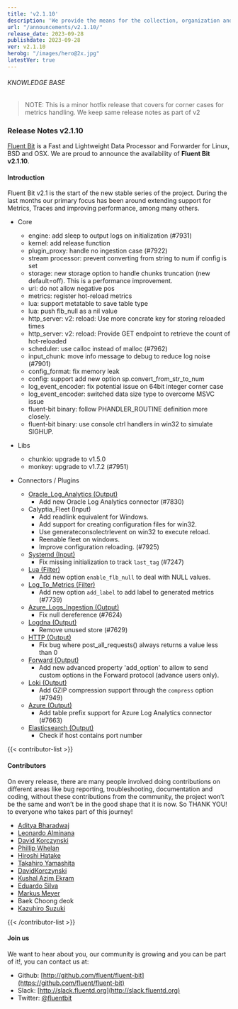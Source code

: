 ```yaml
---
title: 'v2.1.10'
description: 'We provide the means for the collection, organization and computerized retrieval of knowledgeand Lightweight Data Forwarder for Linux, BSD, macOS and Windows.'
url: "/announcements/v2.1.10/"
release_date: 2023-09-28
publishdate: 2023-09-28
ver: v2.1.10
herobg: "/images/hero@2x.jpg"
latestVer: true
---
```


###### KNOWLEDGE BASE

> NOTE: This is a minor hotfix release that covers for corner cases for metrics handling. We keep same
release notes as part of v2

### Release Notes v2.1.10

[Fluent Bit](https://fluentbit.io) is a Fast and Lightweight Data Processor and Forwarder for Linux,
BSD and OSX. We are proud to announce the availability of **Fluent Bit v2.1.10**.

#### Introduction

Fluent Bit v2.1 is the start of the new stable series of the project. During the last months our primary focus has been around extending support for Metrics, Traces and improving performance, among many others.

 - Core
   - engine: add sleep to output logs on initialization (#7931)
   - kernel: add release function
   - plugin_proxy: handle no ingestion case (#7922)
   - stream processor: prevent converting from string to num if config is set
   - storage: new storage option to handle chunks truncation (new default=off). This is a performance improvement.
   - uri: do not allow negative pos
   - metrics: register hot-reload metrics
   - lua: support metatable to save table type
   - lua: push flb_null as a nil value
   - http_server: v2: reload: Use more concrate key for storing reloaded times
   - http_server: v2: reload: Provide GET endpoint to retrieve the count of hot-reloaded
   - scheduler: use calloc instead of malloc (#7962)
   - input_chunk: move info message to debug to reduce log noise (#7901)
   - config_format: fix memory leak
   - config: support add new option sp.convert_from_str_to_num
   - log_event_encoder: fix potential issue on 64bit integer corner case
   - log_event_encoder: switched data size type to overcome MSVC issue
   - fluent-bit binary: follow PHANDLER_ROUTINE definition more closely.
   - fluent-bit binary: use console ctrl handlers in win32 to simulate SIGHUP.

 - Libs
    - chunkio: upgrade to v1.5.0
    - monkey: upgrade to v1.7.2 (#7951)

 - Connectors / Plugins
    - [Oracle_Log_Analytics (Output)](https://docs.fluentbit.io/manual/pipeline/outputs/oracle_log_analytics/)
      - Add new Oracle Log Analytics connector (#7830)
    - Calyptia_Fleet (Input)
      - Add readlink equivalent for Windows.
      - Add support for creating configuration files for win32.
      - Use generateconsolectrlevent on win32 to execute reload.
      - Reenable fleet on windows.
      - Improve configuration reloading. (#7925)
   - [Systemd (Input)](https://docs.fluentbit.io/manual/pipeline/inputs/systemd/)
      - Fix missing initialization to track `last_tag` (#7247)
   - [Lua (Filter)](https://docs.fluentbit.io/manual/pipeline/filters/lua/)
      - Add new option `enable_flb_null` to deal with NULL values.
   - [Log_To_Metrics (Filter)](https://docs.fluentbit.io/manual/pipeline/filters/log_to_metrics/)
      - Add new option `add_label` to add label to generated metrics (#7739)
   - [Azure_Logs_Ingestion (Output)](https://docs.fluentbit.io/manual/pipeline/outputs/azure_logs_ingestion/)
      - Fix null dereference (#7624)
   - [Logdna (Output)](https://docs.fluentbit.io/manual/pipeline/outputs/logdna/)
      - Remove unused store (#7629)
   - [HTTP (Output)](https://docs.fluentbit.io/manual/pipeline/outputs/http/)
      - Fix bug where post_all_requests() always returns a value less than 0
   - [Forward (Output)](https://docs.fluentbit.io/manual/pipeline/outputs/forward/)
      - Add new advanced property 'add_option' to allow to send custom options in the Forward protocol (advance users only).
   - [Loki (Output)](https://docs.fluentbit.io/manual/pipeline/outputs/loki/)
      - Add GZIP compression support through the `compress` option (#7949)
   - [Azure (Output)](https://docs.fluentbit.io/manual/pipeline/outputs/azure/)
      - Add table prefix support for Azure Log Analytics connector (#7663)
   - [Elasticsearch (Output)](https://docs.fluentbit.io/manual/pipeline/outputs/es/)
      - Check if host contains port number

{{< contributor-list >}}

#### Contributors

On every release, there are many people involved doing contributions on different areas like bug reporting, troubleshooting, documentation and coding, without these contributions from the community, the project won’t be the same and won’t be in the good shape that it is now. So THANK YOU! to everyone who takes part of this journey!

- [Aditya Bharadwaj](https://github.com/adiforluls)
- [Leonardo Alminana](https://github.com/leonardo-albertovich)
- [David Korczynski](https://github.com/DavidKorczynski)
- [Phillip Whelan](https://github.com/pwhelan)
- [Hiroshi Hatake](https://github.com/cosmo0920)
- [Takahiro Yamashita](https://github.com/nokute78)
- [DavidKorczynski](https://github.com/DavidKorczynski)
- [Kushal Azim Ekram](https://github.com/https://github.com/kforeverisback)
- [Eduardo Silva](https://github.com/edsiper)
- [Markus Meyer](https://github.com/https://github.com/wndhydrnt)
- Baek Choong deok
- [Kazuhiro Suzuki](https://github.com/https://github.com/ksauzz)

{{< /contributor-list >}}

#### Join us

We want to hear about you, our community is growing and you can be part of it!, you can contact us at:

* Github: [http://github.com/fluent/fluent-bit](https://github.com/fluent/fluent-bit)
* Slack: [http://slack.fluentd.org](http://slack.fluentd.org)
* Twitter: [@fluentbit](https://twitter.com/fluentbit)

